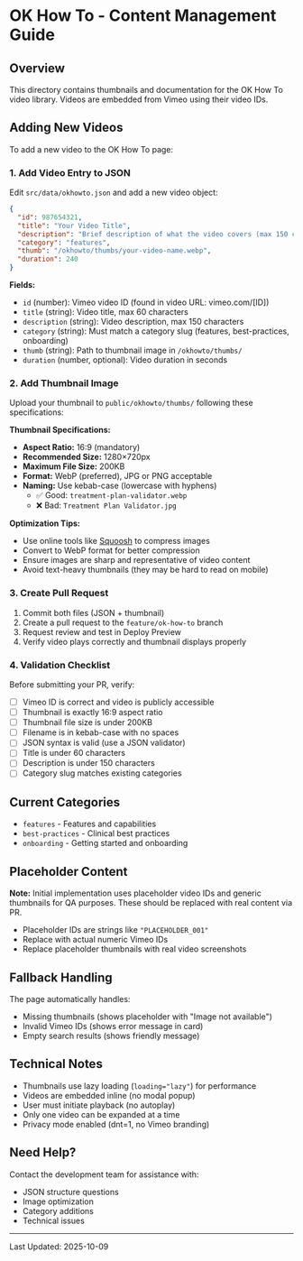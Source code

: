 # OK How To - Content Management Guide

## Overview

This directory contains thumbnails and documentation for the OK How To video library. Videos are embedded from Vimeo using their video IDs.

## Adding New Videos

To add a new video to the OK How To page:

### 1. Add Video Entry to JSON

Edit `src/data/okhowto.json` and add a new video object:

```json
{
  "id": 987654321,
  "title": "Your Video Title",
  "description": "Brief description of what the video covers (max 150 characters)",
  "category": "features",
  "thumb": "/okhowto/thumbs/your-video-name.webp",
  "duration": 240
}
```

**Fields:**
- `id` (number): Vimeo video ID (found in video URL: vimeo.com/[ID])
- `title` (string): Video title, max 60 characters
- `description` (string): Video description, max 150 characters
- `category` (string): Must match a category slug (features, best-practices, onboarding)
- `thumb` (string): Path to thumbnail image in `/okhowto/thumbs/`
- `duration` (number, optional): Video duration in seconds

### 2. Add Thumbnail Image

Upload your thumbnail to `public/okhowto/thumbs/` following these specifications:

**Thumbnail Specifications:**
- **Aspect Ratio:** 16:9 (mandatory)
- **Recommended Size:** 1280×720px
- **Maximum File Size:** 200KB
- **Format:** WebP (preferred), JPG or PNG acceptable
- **Naming:** Use kebab-case (lowercase with hyphens)
  - ✅ Good: `treatment-plan-validator.webp`
  - ❌ Bad: `Treatment Plan Validator.jpg`

**Optimization Tips:**
- Use online tools like [Squoosh](https://squoosh.app/) to compress images
- Convert to WebP format for better compression
- Ensure images are sharp and representative of video content
- Avoid text-heavy thumbnails (they may be hard to read on mobile)

### 3. Create Pull Request

1. Commit both files (JSON + thumbnail)
2. Create a pull request to the `feature/ok-how-to` branch
3. Request review and test in Deploy Preview
4. Verify video plays correctly and thumbnail displays properly

### 4. Validation Checklist

Before submitting your PR, verify:

- [ ] Vimeo ID is correct and video is publicly accessible
- [ ] Thumbnail is exactly 16:9 aspect ratio
- [ ] Thumbnail file size is under 200KB
- [ ] Filename is in kebab-case with no spaces
- [ ] JSON syntax is valid (use a JSON validator)
- [ ] Title is under 60 characters
- [ ] Description is under 150 characters
- [ ] Category slug matches existing categories

## Current Categories

- `features` - Features and capabilities
- `best-practices` - Clinical best practices
- `onboarding` - Getting started and onboarding

## Placeholder Content

**Note:** Initial implementation uses placeholder video IDs and generic thumbnails for QA purposes. These should be replaced with real content via PR.

- Placeholder IDs are strings like `"PLACEHOLDER_001"`
- Replace with actual numeric Vimeo IDs
- Replace placeholder thumbnails with real video screenshots

## Fallback Handling

The page automatically handles:
- Missing thumbnails (shows placeholder with "Image not available")
- Invalid Vimeo IDs (shows error message in card)
- Empty search results (shows friendly message)

## Technical Notes

- Thumbnails use lazy loading (`loading="lazy"`) for performance
- Videos are embedded inline (no modal popup)
- User must initiate playback (no autoplay)
- Only one video can be expanded at a time
- Privacy mode enabled (dnt=1, no Vimeo branding)

## Need Help?

Contact the development team for assistance with:
- JSON structure questions
- Image optimization
- Category additions
- Technical issues

---

Last Updated: 2025-10-09
